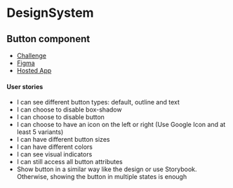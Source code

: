 # DesignSystem


## Button component
- [Challenge](https://devchallenges.io/challenges/ohgVTyJCbm5OZyTB2gNY)
- [Figma](https://www.figma.com/file/vfMDJhGGnqfaskO2aud06o/button-component?node-id=0%3A1)
- [Hosted App]()

#### User stories
- I can see different button types: default, outline and text
- I can choose to disable box-shadow
- I can choose to disable button
- I can choose to have an icon on the left or right (Use Google Icon and at least 5 variants)
- I can have different button sizes
- I can have different colors
- I can see visual indicators
- I can still access all button attributes
- Show button in a similar way like the design or use Storybook. Otherwise, showing the button in multiple states is enough

